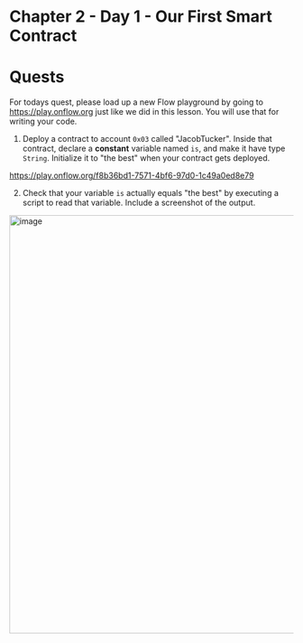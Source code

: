 # Chapter 2 - Day 1 - Our First Smart Contract

# Quests

For todays quest, please load up a new Flow playground by going to https://play.onflow.org just like we did in this lesson. You will use that for writing your code.

1. Deploy a contract to account `0x03` called "JacobTucker". Inside that contract, declare a **constant** variable named `is`, and make it have type `String`. Initialize it to "the best" when your contract gets deployed.

https://play.onflow.org/f8b36bd1-7571-4bf6-97d0-1c49a0ed8e79

2. Check that your variable `is` actually equals "the best" by executing a script to read that variable. Include a screenshot of the output.

<img width="741" alt="image" src="https://user-images.githubusercontent.com/27052451/155492651-0570de3c-824f-4aa7-a4f2-1e31e9e4ce9e.png">

